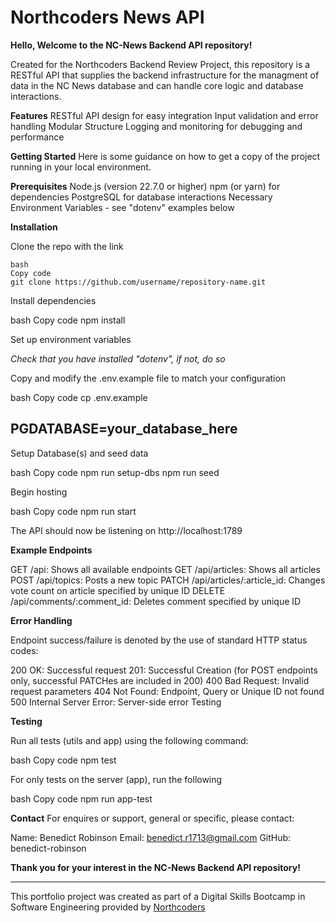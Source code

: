 # Northcoders News API

**Hello, Welcome to the NC-News Backend API repository!** 

Created for the Northcoders Backend Review Project, this repository is a RESTful API that supplies the backend infrastructure for the managment of data in the NC News database and can handle core logic and database interactions. 

**Features**
RESTful API design for easy integration
Input validation and error handling
Modular Structure
Logging and monitoring for debugging and performance

**Getting Started**
Here is some guidance on how to get a copy of the project running in your local environment.

**Prerequisites**
Node.js (version 22.7.0 or higher)
npm (or yarn) for dependencies
PostgreSQL for database interactions
Necessary Environment Variables - see "dotenv" examples below


**Installation**

Clone the repo with the link

```
bash
Copy code
git clone https://github.com/username/repository-name.git
```


Install dependencies

bash
Copy code
npm install

Set up environment variables

*Check that you have installed "dotenv", if not, do so*

Copy and modify the .env.example file to match your configuration

bash
Copy code
cp .env.example
## PGDATABASE=your_database_here

Setup Database(s) and seed data

bash
Copy code
npm run setup-dbs
npm run seed

Begin hosting

bash
Copy code
npm run start

The API should now be listening on http://localhost:1789 


**Example Endpoints**

GET /api: Shows all available endpoints
GET /api/articles: Shows all articles
POST /api/topics: Posts a new topic
PATCH /api/articles/:article_id: Changes vote count on article specified by unique ID
DELETE /api/comments/:comment_id: Deletes comment specified by unique ID


**Error Handling**

Endpoint success/failure is denoted by the use of standard HTTP status codes:

200 OK: Successful request
201: Successful Creation (for POST endpoints only, successful PATCHes are included in 200)
400 Bad Request: Invalid request parameters
404 Not Found: Endpoint, Query or Unique ID not found
500 Internal Server Error: Server-side error
Testing

**Testing**

Run all tests (utils and app) using the following command:

bash
Copy code
npm test

For only tests on the server (app), run the following

bash
Copy code
npm run app-test


**Contact**
For enquires or support, general or specific, please contact:

Name: Benedict Robinson
Email: benedict.r1713@gmail.com
GitHub: benedict-robinson


**Thank you for your interest in the NC-News Backend API repository!**


--- 

This portfolio project was created as part of a Digital Skills Bootcamp in Software Engineering provided by [Northcoders](https://northcoders.com/)
